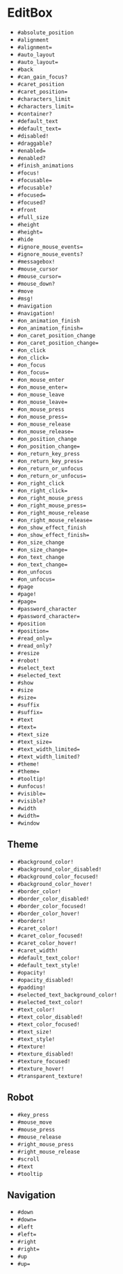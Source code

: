 EditBox
===
- `#absolute_position`
- `#alignment`
- `#alignment=`
- `#auto_layout`
- `#auto_layout=`
- `#back`
- `#can_gain_focus?`
- `#caret_position`
- `#caret_position=`
- `#characters_limit`
- `#characters_limit=`
- `#container?`
- `#default_text`
- `#default_text=`
- `#disabled!`
- `#draggable?`
- `#enabled=`
- `#enabled?`
- `#finish_animations`
- `#focus!`
- `#focusable=`
- `#focusable?`
- `#focused=`
- `#focused?`
- `#front`
- `#full_size`
- `#height`
- `#height=`
- `#hide`
- `#ignore_mouse_events=`
- `#ignore_mouse_events?`
- `#messagebox!`
- `#mouse_cursor`
- `#mouse_cursor=`
- `#mouse_down?`
- `#move`
- `#msg!`
- `#navigation`
- `#navigation!`
- `#on_animation_finish`
- `#on_animation_finish=`
- `#on_caret_position_change`
- `#on_caret_position_change=`
- `#on_click`
- `#on_click=`
- `#on_focus`
- `#on_focus=`
- `#on_mouse_enter`
- `#on_mouse_enter=`
- `#on_mouse_leave`
- `#on_mouse_leave=`
- `#on_mouse_press`
- `#on_mouse_press=`
- `#on_mouse_release`
- `#on_mouse_release=`
- `#on_position_change`
- `#on_position_change=`
- `#on_return_key_press`
- `#on_return_key_press=`
- `#on_return_or_unfocus`
- `#on_return_or_unfocus=`
- `#on_right_click`
- `#on_right_click=`
- `#on_right_mouse_press`
- `#on_right_mouse_press=`
- `#on_right_mouse_release`
- `#on_right_mouse_release=`
- `#on_show_effect_finish`
- `#on_show_effect_finish=`
- `#on_size_change`
- `#on_size_change=`
- `#on_text_change`
- `#on_text_change=`
- `#on_unfocus`
- `#on_unfocus=`
- `#page`
- `#page!`
- `#page=`
- `#password_character`
- `#password_character=`
- `#position`
- `#position=`
- `#read_only=`
- `#read_only?`
- `#resize`
- `#robot!`
- `#select_text`
- `#selected_text`
- `#show`
- `#size`
- `#size=`
- `#suffix`
- `#suffix=`
- `#text`
- `#text=`
- `#text_size`
- `#text_size=`
- `#text_width_limited=`
- `#text_width_limited?`
- `#theme!`
- `#theme=`
- `#tooltip!`
- `#unfocus!`
- `#visible=`
- `#visible?`
- `#width`
- `#width=`
- `#window`
## Theme
- `#background_color!`
- `#background_color_disabled!`
- `#background_color_focused!`
- `#background_color_hover!`
- `#border_color!`
- `#border_color_disabled!`
- `#border_color_focused!`
- `#border_color_hover!`
- `#borders!`
- `#caret_color!`
- `#caret_color_focused!`
- `#caret_color_hover!`
- `#caret_width!`
- `#default_text_color!`
- `#default_text_style!`
- `#opacity!`
- `#opacity_disabled!`
- `#padding!`
- `#selected_text_background_color!`
- `#selected_text_color!`
- `#text_color!`
- `#text_color_disabled!`
- `#text_color_focused!`
- `#text_size!`
- `#text_style!`
- `#texture!`
- `#texture_disabled!`
- `#texture_focused!`
- `#texture_hover!`
- `#transparent_texture!`
## Robot
- `#key_press`
- `#mouse_move`
- `#mouse_press`
- `#mouse_release`
- `#right_mouse_press`
- `#right_mouse_release`
- `#scroll`
- `#text`
- `#tooltip`
## Navigation
- `#down`
- `#down=`
- `#left`
- `#left=`
- `#right`
- `#right=`
- `#up`
- `#up=`
